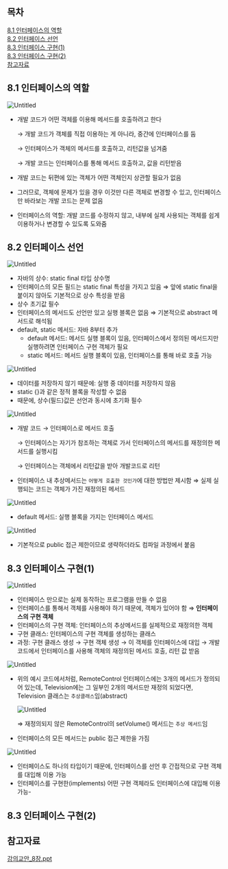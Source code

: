 ## 목차
[8.1 인터페이스의 역할](#81-인터페이스의-역할)   
[8.2 인터페이스 선언](#82-인터페이스-선언)   
[8.3 인터페이스 구현(1)](#83-인터페이스-구현1)   
[8.3 인터페이스 구현(2)](#83-인터페이스-구현2)   
[참고자료](#참고자료)   

## **8.1 인터페이스의 역할**

![Untitled](./images/8.png)

- 개발 코드가 어떤 객체를 이용해 메서드를 호출하려고 한다
    
    → 개발 코드가 객체를 직접 이용하는 게 아니라, 중간에 인터페이스를 둠
    
    → 인터페이스가 객체의 메서드를 호출하고, 리턴값을 넘겨줌
    
    → 개발 코드는 인터페이스를 통해 메서드 호출하고, 값을 리턴받음
    
- 개발 코드는 뒤편에 있는 객체가 어떤 객체인지 상관할 필요가 없음
- 그러므로, 객체에 문제가 있을 경우 이것만 다른 객체로 변경할 수 있고, 인터페이스만 바라보는 개발 코드는 문제 없음
- 인터페이스의 역할: 개발 코드를 수정하지 않고, 내부에 실제 사용되는 객체를 쉽게 이용하거나 변경할 수 있도록 도와줌

## **8.2 인터페이스 선언**

![Untitled](./images/8(1).png)

- 자바의 상수: static final 타입 상수명
- 인터페이스의 모든 필드는 static final 특성을 가지고 있음 ⇒ 앞에 static final을 붙이지 않아도 기본적으로 상수 특성을 받음
- 상수 초기값 필수
- 인터페이스의 메서드도 선언만 있고 실행 블록은 없음 ⇒ 기본적으로 abstract 메서드로 해석됨
- default, static 메서드: 자바 8부터 추가
    - default 메서드: 메서드 실행 블록이 있음, 인터페이스에서 정의된 메서드지만 실행하려면 인터페이스 구현 객체가 필요
    - static 메서드: 메서드 실행 블록이 있음, 인터페이스를 통해 바로 호출 가능

![Untitled](./images/8(2).png)

- 데이터를 저장하지 않기 때문에: 실행 중 데이터를 저장하지 않음
- static {}과 같은 정적 블록을 작성할 수 없음
- 때문에, 상수(필드)값은 선언과 동시에 초기화 필수

![Untitled](./images/8(3).png)

- 개발 코드 → 인터페이스로 메서드 호출
    
    → 인터페이스는 자기가 참조하는 객체로 가서 인터페이스의 메서드를 재정의한 메서드를 실행시킴
    
    → 인터페이스는 객체에서 리턴값을 받아 개발코드로 리턴
    
- 인터페이스 내 추상메서드는 `어떻게 호출한 것인가`에 대한 방법만 제시함 ⇒ 실제 실행되는 코드는 객체가 가진 재정의된 메서드

![Untitled](./images/8(4).png)

- default 메서드: 실행 블록을 가지는 인터페이스 메서드

![Untitled](./images/8(5).png)

- 기본적으로 public 접근 제한이므로 생략하더라도 컴파일 과정에서 붙음

## **8.3 인터페이스 구현(1)**

![Untitled](./images/8(6).png)

- 인터페이스 만으로는 실제 동작하는 프로그램을 만들 수 없음
- 인터페이스를 통해서 객체를 사용해야 하기 때문에, 객체가 있어야 함 ⇒ **인터페이스의 구현 객체**
- 인터페이스의 구현 객체: 인터페이스의 추상메서드를 실제적으로 재정의한 객체
- 구현 클래스: 인터페이스의 구현 객체를 생성하는 클래스
- 과정: 구현 클래스 생성 → 구현 객체 생성 → 이 객체를 인터페이스에 대입 → 개발 코드에서 인터페이스를 사용해 객체의 재정의된 메서드 호출, 리턴 값 받음

![Untitled](./images/8(7).png)

- 위의 예시 코드에서처럼, RemoteControl 인터페이스에는 3개의 메서드가 정의되어 있는데, Television에는 그 일부인 2개의 메서드만 재정의 되었다면, Television 클래스는 `추상클래스`임(abstract)
    
    ![Untitled](./images/8(8).png)
    
    ⇒ 재정의되지 않은 RemoteControl의 setVolume() 메서드는 `추상 메서드`임
    
- 인터페이스의 모든 메서드는 public 접근 제한을 가짐

![Untitled](./images/8(9).png)

- 인터페이스도 하나의 타입이기 때문에, 인터페이스를 선언 후 간접적으로 구현 객체를 대입해 이용 가능
- 인터페이스를 구현한(implements) 어떤 구현 객체라도 인터페이스에 대입해 이용 가능- 

## **8.3 인터페이스 구현(2)**

## 참고자료

[강의교안_8장.ppt](./files/강의교안_8장.ppt)